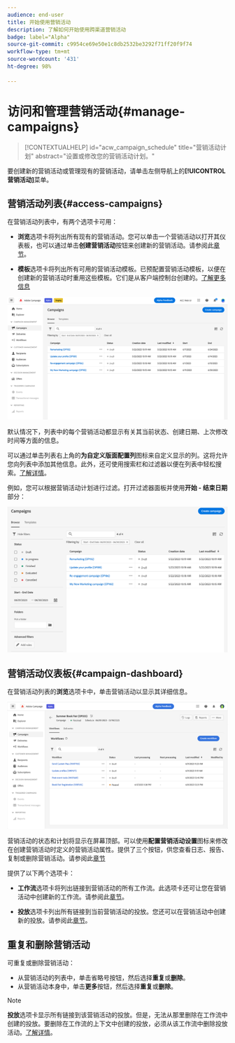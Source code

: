 ```yaml
---
audience: end-user
title: 开始使用营销活动
description: 了解如何开始使用跨渠道营销活动
badge: label="Alpha"
source-git-commit: c9954ce69e50e1c8db2532be3292f71ff20f9f74
workflow-type: tm+mt
source-wordcount: '431'
ht-degree: 98%

---
```



# 访问和管理营销活动{#manage-campaigns}

>[!CONTEXTUALHELP]
>id="acw_campaign_schedule"
>title="营销活动计划"
>abstract="设置或修改您的营销活动计划。"

要创建新的营销活动或管理现有的营销活动，请单击左侧导航上的&#x200B;**[!UICONTROL 营销活动]**&#x200B;菜单。

## 营销活动列表{#access-campaigns}

在营销活动列表中，有两个选项卡可用：

* **浏览**&#x200B;选项卡将列出所有现有的营销活动。您可以单击一个营销活动以打开其仪表板，也可以通过单击&#x200B;**创建营销活动**&#x200B;按钮来创建新的营销活动。请参阅此[章节](create-campaigns.md#create-campaigns)。

* **模板**&#x200B;选项卡将列出所有可用的营销活动模板。已预配置营销活动模板，以便在创建新的营销活动时重用这些模板。它们是从客户端控制台创建的。[了解更多信息](https://experienceleague.adobe.com/docs/campaign/automation/campaign-orchestration/marketing-campaign-templates.html?lang=zh-Hans)

![营销活动列表](assets/campaign-list.png)

默认情况下，列表中的每个营销活动都显示有关其当前状态、创建日期、上次修改时间等方面的信息。

可以通过单击列表右上角的&#x200B;**为自定义版面配置列**&#x200B;图标来自定义显示的列。这将允许您向列表中添加其他信息。此外，还可使用搜索栏和过滤器以便在列表中轻松搜索。[了解详情](../get-started/user-interface.md#list-screens)。

例如，您可以根据营销活动计划进行过滤。打开过滤器面板并使用&#x200B;**开始 - 结束日期**&#x200B;部分：

![营销活动过滤器](assets/campaign-filter-on-dates.png)

## 营销活动仪表板{#campaign-dashboard}

在营销活动列表的&#x200B;**浏览**&#x200B;选项卡中，单击营销活动以显示其详细信息。

![营销活动仪表板](assets/campaign-dashboard.png)

营销活动的状态和计划将显示在屏幕顶部。可以使用&#x200B;**配置营销活动设置**&#x200B;图标来修改在创建营销活动时定义的营销活动属性。提供了三个按钮，供您查看日志、报告、复制或删除营销活动。请参阅此[章节](create-campaigns.md#create-campaigns)

提供了以下两个选项卡：

* **工作流**&#x200B;选项卡将列出链接到营销活动的所有工作流。此选项卡还可让您在营销活动中创建新的工作流。请参阅此[章节](create-campaigns.md#create-campaigns)。

* **投放**&#x200B;选项卡列出所有链接到当前营销活动的投放。您还可以在营销活动中创建新的投放。请参阅此[章节](create-campaigns.md#create-campaigns)。

## 重复和删除营销活动

可重复或删除营销活动：

* 从营销活动的列表中，单击省略号按钮，然后选择&#x200B;**重复**&#x200B;或&#x200B;**删除**。
* 从营销活动本身中，单击&#x200B;**更多**&#x200B;按钮，然后选择&#x200B;**重复**&#x200B;或&#x200B;**删除**。

>[!NOTE]
>
>**投放**&#x200B;选项卡显示所有链接到该营销活动的投放。但是，无法从那里删除在工作流中创建的投放。要删除在工作流的上下文中创建的投放，必须从该工作流中删除投放活动。[了解详情](../msg/gs-messages.md#delivery-delete)。
